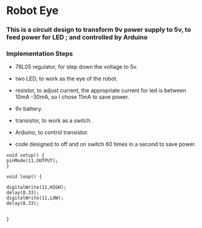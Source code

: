 # Robot Eye



### This is a circuit design to transform 9v power supply to 5v, to feed power for LED ; and controlled by Arduino


### Implementation Steps
* 78L05 regulator, for step down the voltage to 5v.
* two LED, to work as the eye of the robot. 
* resistor, to adjust current, the appropriate current for led is between 10mA -30mA, so I chose 11mA to save power.
* 9v battery. 
* transistor, to work as a switch. 
* Arduino, to control transistor. 

* code designed to off and on switch 60 times in a second to save power.

```
void setup() {
pinMode(11,OUTPUT);
}

void loop() {

digitalWrite(11,HIGH);
delay(8.33);
digitalWrite(11,LOW);
delay(8.33);

  
}

```
